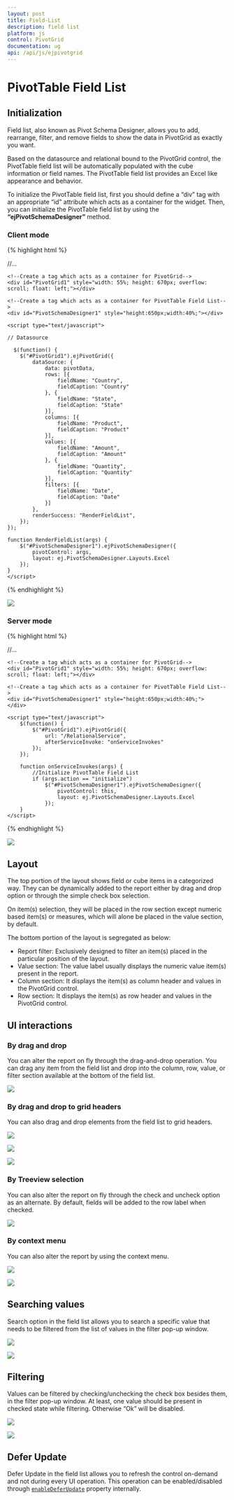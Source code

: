 ```yaml
---
layout: post
title: Field-List
description: field list
platform: js
control: PivotGrid
documentation: ug
api: /api/js/ejpivotgrid
---
```


# PivotTable Field List

## Initialization  
Field list, also known as Pivot Schema Designer, allows you to add, rearrange, filter, and remove fields to show the data in PivotGrid as exactly you want.

Based on the datasource and relational bound to the PivotGrid control, the PivotTable field list will be automatically populated with the cube information or field names. The PivotTable field list provides an Excel like appearance and behavior.

To initialize the PivotTable field list, first you should define a “div” tag with an appropriate “id” attribute which acts as a container for the widget. Then, you can initialize the PivotTable field list by using the **“ejPivotSchemaDesigner”** method.

### Client mode

{% highlight html %}

<html>
//...

<body>

    <!--Create a tag which acts as a container for PivotGrid-->
    <div id="PivotGrid1" style="width: 55%; height: 670px; overflow: scroll; float: left;"></div>

    <!--Create a tag which acts as a container for PivotTable Field List-->
    <div id="PivotSchemaDesigner1" style="height:650px;width:40%;"></div>

    <script type="text/javascript">

    // Datasource

      $(function() {
        $("#PivotGrid1").ejPivotGrid({
            dataSource: {
                data: pivotData,
                rows: [{
                    fieldName: "Country",
                    fieldCaption: "Country"
                }, {
                    fieldName: "State",
                    fieldCaption: "State"
                }],
                columns: [{
                    fieldName: "Product",
                    fieldCaption: "Product"
                }],
                values: [{
                    fieldName: "Amount",
                    fieldCaption: "Amount"
                }, {
                    fieldName: "Quantity",
                    fieldCaption: "Quantity"
                }],
                filters: [{
                    fieldName: "Date",
                    fieldCaption: "Date"
                }]
            },
            renderSuccess: "RenderFieldList",
        });
    });

    function RenderFieldList(args) {
        $("#PivotSchemaDesigner1").ejPivotSchemaDesigner({
            pivotControl: args,
            layout: ej.PivotSchemaDesigner.Layouts.Excel
        });
    }
    </script>

</body>

</html>

{% endhighlight %}

![](PivotTable-Field-List_images/relationalfieldlist.png)

### Server mode

{% highlight html %}

<html>
//...

<body>

    <!--Create a tag which acts as a container for PivotGrid-->
    <div id="PivotGrid1" style="width: 55%; height: 670px; overflow: scroll; float: left;"></div>

    <!--Create a tag which acts as a container for PivotTable Field List-->
    <div id="PivotSchemaDesigner1" style="height:650px;width:40%;">
    </div>

    <script type="text/javascript">
        $(function() {
            $("#PivotGrid1").ejPivotGrid({
                url: "/RelationalService",
                afterServiceInvoke: "onServiceInvokes"
            });
        });

        function onServiceInvokes(args) {
            //Initialize PivotTable Field List
            if (args.action == "initialize")
                $("#PivotSchemaDesigner1").ejPivotSchemaDesigner({
                    pivotControl: this,
                    layout: ej.PivotSchemaDesigner.Layouts.Excel
                });
        }
    </script>
</body>

</html>

{% endhighlight %}

![](PivotTable-Field-List_images/relationalserverfieldlist.png)


## Layout
The top portion of the layout shows field or cube items in a categorized way. They can be dynamically added to the report either by drag and drop option or through the simple check box selection.
 
On item(s) selection, they will be placed in the row section except numeric based item(s) or measures, which will alone be placed in the value section, by default.
 
The bottom portion of the layout is segregated as below:

* Report filter: Exclusively designed to filter an item(s) placed in the particular position of the layout. 
* Value section: The value label usually displays the numeric value item(s) present in the report.
* Column section: It displays the item(s) as column header and values in the PivotGrid control.
* Row section: It displays the item(s) as row header and values in the PivotGrid control.

## UI interactions

### By drag and drop

You can alter the report on fly through the drag-and-drop operation. You can drag any item from the field list and drop into the column, row, value, or filter section available at the bottom of the field list.

![](PivotTable-Field-List_images/ralationaldragndrop.png)

### By drag and drop to grid headers

You can also drag and drop elements from the field list to grid headers.

![](PivotTable-Field-List_images/HeaderDrop.png)

![](PivotTable-Field-List_images/HeaderDrop1.png)

![](PivotTable-Field-List_images/HeaderDrop2.png)

### By Treeview selection
 
You can also alter the report on fly through the check and uncheck option as an alternate. By default, fields will be added to the row label when checked.

![](PivotTable-Field-List_images/relationalcheckRuncheck.png)

### By context menu

You can also alter the report by using the context menu.

![](PivotTable-Field-List_images/Pivotbutton_Context.png)

![](PivotTable-Field-List_images/Treeview_Context.png)
 
## Searching values
Search option in the field list allows you to search a specific value that needs to be filtered from the list of values in the filter pop-up window.

![](PivotTable-Field-List_images/relationalBfiltering.png)

![](PivotTable-Field-List_images/relationaldialogsearch.png)

## Filtering
Values can be filtered by checking/unchecking the check box besides them, in the filter pop-up window. At least, one value should be present in checked state while filtering. Otherwise “Ok” will be disabled.

![](PivotTable-Field-List_images/relationalBfiltering.png)

![](PivotTable-Field-List_images/relationaldialogfilter.png)

## Defer Update
Defer Update in the field list allows you to refresh the control on-demand and not during every UI operation. This operation can be enabled/disabled through [`enableDeferUpdate`](/api/js/ejpivotgrid#members:enabledeferupdate) property internally.


